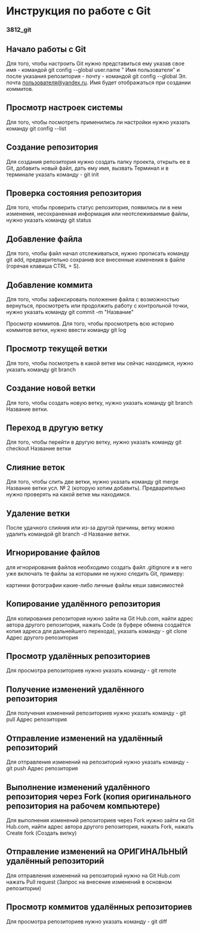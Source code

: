 # Инструкция по работе с Git

### 3812_git

## Начало работы с Git
Для того, чтобы настроить Git нужно представиться ему указав свое имя - командой git config --global user.name "
Имя пользователя" и после указания репозитория - почту - командой git config --global Эл. почта пользователя@yandex.ru. Имя будет отображаться при создании коммитов.

## Просмотр настроек системы
Для того, чтобы посмотреть применились ли настройки нужно указать команду git config --list

## Cоздание репозитория
Для создания репозитория нужно создать папку проекта, открыть ее в Git, добавить новый файл, дать ему имя, вызвать Терминал и в терминале указать команду - git init

## Проверка состояния репозитория
Для того, чтобы проверить статус репозитория, появились ли в нем изменения, несохраненная информация или неотслеживаемые файлы, нужно указать команду git status

## Добавление файла
Для того, чтобы файл начал отслеживаться, нужно прописать команду git add, предварительно сохранив все внесенные изменения в файле (горячая клавиша CTRL + S).

## Добавление коммита
Для того, чтобы зафиксировать положение файла с возможностью вернуться, просмотреть или продолжить работу с контрольной точки, нужно указать команду git commit -m "Название"

Просмотр коммитов.
Для того, чтобы просмотреть всю историю коммитов ветки, нужно ввести команду git log

## Просмотр текущей ветки
Для того, чтобы посмотреть в какой ветке мы сейчас находимся, нужно указать команду git branch

## Создание новой ветки
Для того, чтобы создать новую ветку, нужно указать команду git branch Название ветки.

## Переход в другую ветку
Для того, чтобы перейти в другую ветку, нужно указать команду git checkout Название ветки

## Слияние веток
Для того, чтобы слить две ветки, нужно указать команду git merge Название ветки усл. № 2 (которую хотим добавить). Предварительно нужно проверять на какой ветке мы находимся.

## Удаление ветки
После удачного слияния или из-за другой причины, ветку можно удалить командой git branch -d Название ветки.

## Игнорирование файлов
для игнорирования файлов необходимо создать файл .gitignore и в него уже включать те файлы за которыми не нужно следить Git, примеру:

картинки
фотографии
какие-либо личные файлы
кеши зависимостей

## Копирование удалённого репозитория
Для копирования репозитория нужно зайти на Git Hub.com, найти адрес автора другого репозитория, нажать Code (в буфере обмена создаётся копия адреса для дальнейшего перехода), указать команду - git clone Адрес другого репозитория 

## Просмотр удалённых репозиториев
Для просмотра репозиториев нужно указать команду - git remote 

## Получение изменений удалённого репозитория
Для получения изменений репозиториев нужно указать команду - git pull Адрес репозитория 

## Отправление изменений на удалённый репозиторий
Для отправления изменений на репозиторий нужно указать команду - git push Адрес репозитория 

## Выполнение изменений удалённого репозитория через Fork (копия оригинального репозитория на рабочем компьютере)
Для выполнения изменений репозиториев через Fork нужно зайти на Git Hub.com, найти адрес автора другого репозитория, нажать Fork, нажать Create fork (Создать вилку)

## Отправление изменений на ОРИГИНАЛЬНЫЙ удалённый репозиторий
Для отправления изменений на репозиторий нужно на Git Hub.com нажать Pull request (Запрос на внесение изменений в основном репозитории)

## Просмотр коммитов удалённых репозиториев
Для просмотра репозиториев нужно указать команду - git diff
